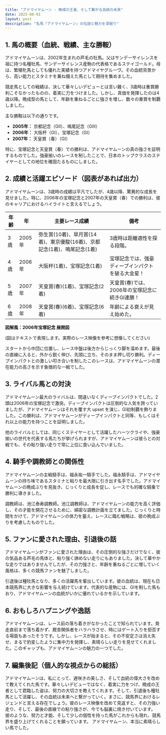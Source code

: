 ```yaml
---
title: "アドマイヤムーン - 晩成の王者、そして繋がる血統の未来"
date: 2025-08-01
layout: post
description: "名馬『アドマイヤムーン』の伝説と魅力を深堀り"
---
```


## 1. 馬の概要（血統、戦績、主な勝鞍）

アドマイヤムーンは、2002年生まれの芦毛の牡馬。父はサンデーサイレンスを祖に持つ名種牡馬、サンデーサイレンス産駒の代表格であるステイゴールド。母は、繁殖牝馬としても優れた実績を持つアドマイヤグルーヴ。その血統背景から、高い能力とスタミナを兼ね備えた馬として期待を集めました。

競走馬としての戦績は、決して華々しいデビューとは言い難く、3歳時は重賞勝利こそなかったものの、着実に力をつけました。しかし、真価を発揮したのは4歳以降。晩成型の馬として、年齢を重ねるごとに強さを増し、数々の重賞を制覇しました。

主な勝鞍は以下の通りです。

* **2005年：**  京都記念（GII）、鳴尾記念（GIII）
* **2006年：**  大阪杯（GI）、宝塚記念（GI）
* **2007年：**  天皇賞（春）（GI）


特に、宝塚記念と天皇賞（春）での勝利は、アドマイヤムーンの真の強さを証明するものでした。強豪揃いのレースを制したことで、日本のトップクラスのステイヤーとしての地位を確固たるものにしました。


## 2. 成績と活躍エピソード（図表があれば出力）

アドマイヤムーンは、3歳時の成績は平凡でしたが、4歳以降、驚異的な成長を見せました。特に、2006年の宝塚記念と2007年の天皇賞（春）での勝利は、彼のキャリアにおけるハイライトと言えるでしょう。

| 年齢 | 年 | 主要レース成績 | 備考 |
|---|---|---|---|
| 3歳 | 2005年 | 弥生賞(10着)、皐月賞(14着)、東京優駿(16着)、京都記念(1着)、鳴尾記念(1着) | 3歳時は距離適性を探る段階。 |
| 4歳 | 2006年 | 大阪杯(1着)、宝塚記念(1着) |  宝塚記念では、強豪ディープインパクトを破る大金星！ |
| 5歳 | 2007年 | 天皇賞(春)(1着)、宝塚記念(2着) | 天皇賞(春)では、2006年の宝塚記念に続きGI連勝！ |
| 6歳 | 2008年 |  天皇賞(春)(6着)、宝塚記念(6着) |  年齢による衰えが見え始めた。 |


**図解風：2006年宝塚記念 展開図**

(図はテキストで表現します。実際のレース映像を参考に想像してください)

スタートから中団に位置し、レース中盤は後方からじっくり脚を溜めます。最後の直線に入ると、外から鋭く伸び、先頭に立ち、そのまま押し切り勝利。ディープインパクトとの激しい叩き合いを制したこのレースは、アドマイヤムーンの潜在能力の高さを示す象徴的な一戦でした。


## 3. ライバル馬との対決

アドマイヤムーン最大のライバルは、間違いなくディープインパクトでした。2頭は2006年の宝塚記念で激突。ディープインパクトは圧倒的な人気を誇っていましたが、アドマイヤムーンはそれを覆す大 upset を演じ、GI初制覇を飾りました。この勝利は、アドマイヤムーンがディープインパクトと同等、もしくはそれ以上の能力を持つことを証明しました。

他のライバルとしては、同じくステイヤーとして活躍したハーツクライや、強豪揃いの世代を代表する馬たちが挙げられますが、アドマイヤムーンは彼らとの対戦でも、その粘り強い走りで常に上位に食い込んでいました。


## 4. 騎手や調教師との関係性

アドマイヤムーンの主戦騎手は、福永祐一騎手でした。福永騎手は、アドマイヤムーンの持ち味であるスタミナと粘りを最大限に引き出す名手でした。アドマイヤムーンの晩成ぶりを見抜き、じっくりと成長を促し、レースでも的確な騎乗で勝利に導きました。

調教師は、池江泰寿調教師。池江調教師は、アドマイヤムーンの能力を高く評価し、その才能を開花させるために、綿密な調教計画を立てました。じっくりと時間をかけて、アドマイヤムーンの体力を蓄え、レースに臨む戦略は、彼の晩成ぶりを考慮したものでした。


## 5. ファンに愛された理由、引退後の話

アドマイヤムーンがファンに愛された理由は、その圧倒的な強さだけでなく、彼の気品ある芦毛の馬体と、粘り強く諦めない走りにもありました。決して華やかな走りではありませんでしたが、その力強さと、年齢を重ねるごとに増していく風格は、多くの競馬ファンを魅了しました。

引退後は種牡馬となり、多くの活躍馬を輩出しています。彼の血統は、現在も日本競馬界に大きな影響を与え続けています。代表的な産駒には、GIを制した馬もおり、アドマイヤムーンの血統がいかに優れているかを示しています。


## 6. おもしろハプニングや逸話

アドマイヤムーンは、レース前の落ち着きがなかったことで知られています。発走直前まで落ち着かず、厩舎関係者をハラハラさせ、時にはゲート入りを拒否する場面もあったそうです。しかし、レースが始まると、その不安定さは消え失せ、まるで豹変したように集中力を発揮し、素晴らしい走りを見せてくれました。このギャップも、アドマイヤムーンの魅力の一つでした。


## 7. 編集後記（個人的な視点からの総括）

アドマイヤムーンは、私にとって、遅咲きの美しさ、そして血統の偉大さを改めて教えてくれた馬です。華々しいデビューではなく、着実に力をつけ、晩成の王者として君臨した姿は、努力の大切さを教えてくれます。そして、引退後も種牡馬として活躍し、その血統は未来へと繋がっていく。まさに、競馬界におけるレジェンドと言える存在でしょう。彼のレース映像を改めて見返すと、その力強い走り、そして、最後の直線での粘り強さが、今でも脳裏に焼き付いています。  彼のような、努力と才能、そして少しの個性を持った馬がこれからも現れ、競馬界を盛り上げてくれることを願っています。  アドマイヤムーン、本当に素晴らしい馬でした。
